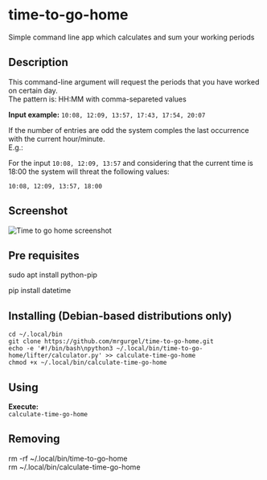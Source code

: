 # time-to-go-home
Simple command line app which calculates and sum your working periods

## Description
This command-line argument will request the periods that you have worked on certain day.  
The pattern is: HH:MM with comma-separeted values  

**Input example:**
```10:08, 12:09, 13:57, 17:43, 17:54, 20:07```

If the number of entries are odd the system comples the last occurrence with the current hour/minute.  
E.g.:  

For the input ``10:08, 12:09, 13:57`` and considering that the current time is 18:00 the system will threat the following values:
```
10:08, 12:09, 13:57, 18:00
```

## Screenshot
![Time to go home screenshot](https://raw.githubusercontent.com/mrgurgel/time-to-go-home/master/misc/images/time-to-go-home.png)


## Pre requisites
sudo apt install python-pip  

pip install datetime  

## Installing (Debian-based distributions only)

```mkdir ~/.local/bin  
cd ~/.local/bin  
git clone https://github.com/mrgurgel/time-to-go-home.git
echo -e '#!/bin/bash\npython3 ~/.local/bin/time-to-go-home/lifter/calculator.py' >> calculate-time-go-home  
chmod +x ~/.local/bin/calculate-time-go-home
```


## Using

**Execute:**  
``calculate-time-go-home``

## Removing

rm -rf ~/.local/bin/time-to-go-home  
rm ~/.local/bin/calculate-time-go-home  
